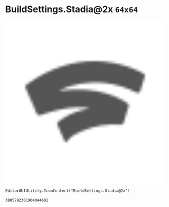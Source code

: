 # BuildSettings.Stadia@2x `64x64`
<img src="/img/BuildSettings.Stadia@2x.png" width=512 height=512>

``` CSharp
EditorGUIUtility.IconContent("BuildSettings.Stadia@2x")
```
```
3805792301904044692
```
